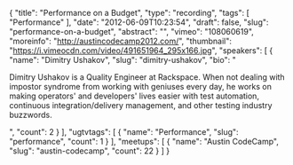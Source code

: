 {
  "title": "Performance on a Budget",
  "type": "recording",
  "tags": [
    "Performance"
  ],
  "date": "2012-06-09T10:23:54",
  "draft": false,
  "slug": "performance-on-a-budget",
  "abstract": "",
  "vimeo": "108060619",
  "moreinfo": "http://austincodecamp2012.com/",
  "thumbnail": "https://i.vimeocdn.com/video/491651964_295x166.jpg",
  "speakers": [
    {
      "name": "Dimitry Ushakov",
      "slug": "dimitry-ushakov",
      "bio": "<p>Dimitry Ushakov is a Quality Engineer at Rackspace. When not dealing with impostor syndrome from working with geniuses every day, he works on making operators' and developers' lives easier with test automation, continuous integration/delivery management, and other testing industry buzzwords.</p>",
      "count": 2
    }
  ],
  "ugtvtags": [
    {
      "name": "Performance",
      "slug": "performance",
      "count": 1
    }
  ],
  "meetups": [
    {
      "name": "Austin CodeCamp",
      "slug": "austin-codecamp",
      "count": 22
    }
  ]
}